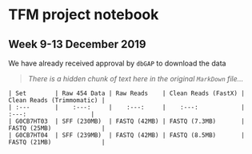 # TFM project notebook

## Week 9-13 December 2019

We have already received approval by `dbGAP` to download the data


> *There is a hidden chunk of text here in the original `MarkDown` file...*

```{.markdown}
| Set        | Raw 454 Data | Raw Reads    | Clean Reads (FastX) | Clean Reads (Trimmomatic) |
| :---       |    :---:     |    :---:     |    :---:            |    :---:                  |
| G0CB7HT03  | SFF (230MB)  | FASTQ (42MB) | FASTQ (7.3MB)       | FASTQ (25MB)              |
| G0CB7HT04  | SFF (239MB)  | FASTQ (42MB) | FASTQ (8.5MB)       | FASTQ (21MB)              |
```

